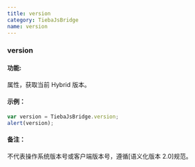 ```yaml
---
title: version
category: TiebaJsBridge
name: version
---
```


### version

#### 功能:

属性，获取当前 Hybrid 版本。

#### 示例：

```javascript
var version = TiebaJsBridge.version;
alert(version);
```

#### 备注：

不代表操作系统版本号或客户端版本号，遵循[语义化版本 2.0]规范。